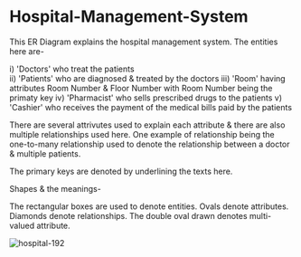 # Hospital-Management-System

This ER Diagram explains the hospital management system. 
The entities here are-


i) 'Doctors' who treat the patients <br>
ii) 'Patients' who are diagnosed & treated by the doctors 
iii) 'Room' having attributes Room Number & Floor Number with Room Number being the primaty key
iv) 'Pharmacist' who sells prescribed drugs to the patients
v) 'Cashier' who receives the payment of the medical bills paid by the patients



There are several attrivutes used to explain each attribute & there are also multiple relationships used here. One example of relationship being the one-to-many relationship used to denote the relationship between a doctor & multiple patients. 



The primary keys are denoted by underlining the texts here.



Shapes & the meanings-

The rectangular boxes are used to denote entities.
Ovals denote attributes.
Diamonds denote relationships.
The double oval drawn denotes multi-valued attribute.


![hospital-192](https://github.com/dbarua1020/Hospital-Management-System/assets/99043833/e90684da-de73-498c-a533-4cb455d5a836)
